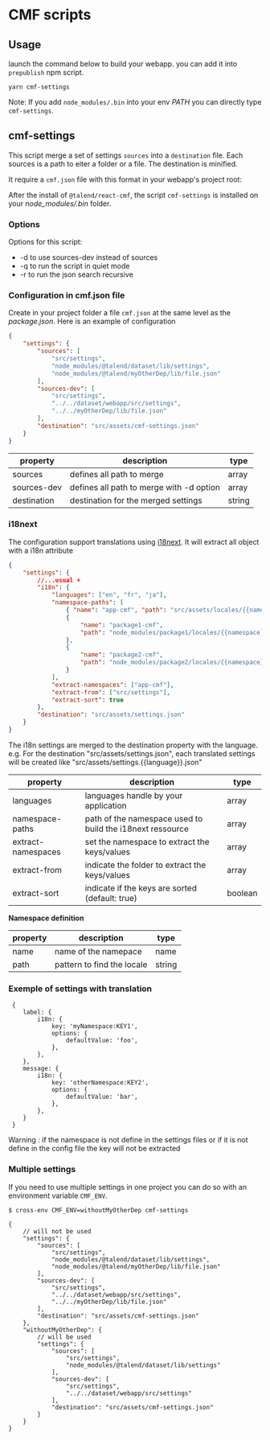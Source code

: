 # CMF scripts

## Usage

launch the command below to build your webapp. you can add it into `prepublish` npm script.

```
yarn cmf-settings
```

Note: If you add `node_modules/.bin` into your env _PATH_ you can directly type `cmf-settings`.

## cmf-settings

This script merge a set of settings `sources` into a `destination` file.
Each sources is a path to eiter a folder or a file.
The destination is minified.

It require a `cmf.json` file with this format in your webapp's project root:

After the install of `@talend/react-cmf`, the script `cmf-settings` is installed on your _node_modules/.bin_ folder.

### Options

Options for this script:

* -d to use sources-dev instead of sources
* -q to run the script in quiet mode
* -r to run the json search recursive

### Configuration in cmf.json file

Create in your project folder a file `cmf.json` at the same level as the _package.json_.
Here is an example of configuration

```json
{
	"settings": {
		"sources": [
			"src/settings",
			"node_modules/@talend/dataset/lib/settings",
			"node_modules/@talend/myOtherDep/lib/file.json"
		],
		"sources-dev": [
			"src/settings",
			"../../dataset/webapp/src/settings",
			"../../myOtherDep/lib/file.json"
		],
		"destination": "src/assets/cmf-settings.json"
	}
}
```

| property    | description                              | type   |
| ----------- | ---------------------------------------- | ------ |
| sources     | defines all path to merge                | array  |
| sources-dev | defines all path to merge with -d option | array  |
| destination | destination for the merged settings      | string |

### i18next

The configuration support translations using [i18next](https://www.i18next.com/).
It will extract all object with a i18n attribute

```json
{
	"settings": {
		//...usual +
		"i18n": {
			"languages": ["en", "fr", "ja"],
			"namespace-paths": [
				{ "name": "app-cmf", "path": "src/assets/locales/{{namespace}}/{{locale}}.json" },
				{
					"name": "package1-cmf",
					"path": "node_modules/package1/locales/{{namespace}}/{{locale}}.json"
				},
				{
					"name": "package2-cmf",
					"path": "node_modules/package2/locales/{{namespace}}/{{locale}}.json"
				}
			],
			"extract-namespaces": ["app-cmf"],
			"extract-from": ["src/settings"],
			"extract-sort": true
		},
		"destination": "src/assets/settings.json"
	}
}
```

The i18n settings are merged to the destination property with the language.
e.g. For the destination "src/assets/settings.json", each translated settings will be created like "src/assets/settings.{{language}}.json"

| property  | description  | type  |
|---|---|---|
| languages | languages handle by your application  | array |
| namespace-paths | path of the namespace used to build the i18next ressource  | array<Namespace> |
| extract-namespaces | set the namespace to extract the keys/values  | array |
| extract-from | indicate the folder to extract the keys/values  | array |
| extract-sort | indicate if the keys are sorted (default: true) | boolean |

**Namespace definition**

| property  | description  | type  |
|---|---|---|
| name | name of the namepace  | name |
| path | pattern to find the locale  | string |

### Exemple of settings with translation

```
 {
	label: {
		i18n: {
			key: 'myNamespace:KEY1',
			options: {
				defaultValue: 'foo',
			},
		},
	},
	message: {
		i18n: {
			key: 'otherNamespace:KEY2',
			options: {
				defaultValue: 'bar',
			},
		},
	}
 }
```

Warning : if the namespace is not define in the settings files or if it is not define in the config file the key will not be extracted

### Multiple settings
If you need to use multiple settings in one project you can do so with an environment variable `CMF_ENV`.

`$ cross-env CMF_ENV=withoutMyOtherDep cmf-settings`

```jsonc
{
	// will not be used
	"settings": {
		"sources": [
			"src/settings",
			"node_modules/@talend/dataset/lib/settings",
			"node_modules/@talend/myOtherDep/lib/file.json"
		],
		"sources-dev": [
			"src/settings",
			"../../dataset/webapp/src/settings",
			"../../myOtherDep/lib/file.json"
		],
		"destination": "src/assets/cmf-settings.json"
	},
	"withoutMyOtherDep": {
		// will be used
		"settings": {
			"sources": [
				"src/settings",
				"node_modules/@talend/dataset/lib/settings"
			],
			"sources-dev": [
				"src/settings",
				"../../dataset/webapp/src/settings"
			],
			"destination": "src/assets/cmf-settings.json"
		}
	}
}
```
